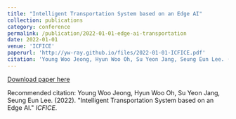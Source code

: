 ```yaml
---
title: "Intelligent Transportation System based on an Edge AI"
collection: publications
category: conference
permalink: /publication/2022-01-01-edge-ai-transportation
date: 2022-01-01
venue: 'ICFICE'
paperurl: 'http://yw-ray.github.io/files/2022-01-01-ICFICE.pdf'
citation: 'Young Woo Jeong, Hyun Woo Oh, Su Yeon Jang, Seung Eun Lee. (2022). &quot;Intelligent Transportation System based on an Edge AI.&quot; <i>ICFICE</i>.'
---
```


<a href='http://yw-ray.github.io/files/2022-01-01-ICFICE.pdf'>Download paper here</a>

Recommended citation: Young Woo Jeong, Hyun Woo Oh, Su Yeon Jang, Seung Eun Lee. (2022). "Intelligent Transportation System based on an Edge AI." <i>ICFICE</i>.